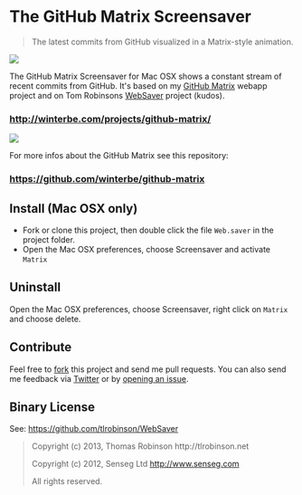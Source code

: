 The GitHub Matrix Screensaver
====================

<blockquote>The latest commits from GitHub visualized in a Matrix-style animation.</blockquote>

<img src="http://winterbe.com/image/matrix-has-you.gif">

The GitHub Matrix Screensaver for Mac OSX shows a constant stream of recent commits from GitHub. It's based on my [GitHub Matrix](https://github.com/winterbe/github-matrix) webapp project and on Tom Robinsons [WebSaver](https://github.com/tlrobinson/WebSaver) project (kudos).

### http://winterbe.com/projects/github-matrix/

<img src="http://winterbe.com/image/matrix.png">

For more infos about the GitHub Matrix see this repository:

### https://github.com/winterbe/github-matrix

## Install (Mac OSX only)

* Fork or clone this project, then double click the file `Web.saver` in the project folder.
* Open the Mac OSX preferences, choose Screensaver and activate `Matrix`

## Uninstall

Open the Mac OSX preferences, choose Screensaver, right click on `Matrix` and choose delete.

## Contribute

Feel free to [fork](https://github.com/winterbe/github-matrix-screensaver/fork) this project and send me pull requests. You can also send me feedback via [Twitter](https://twitter.com/benontherun) or by [opening an issue](https://github.com/winterbe/github-matrix-screensaver/issues).

## Binary License

See: https://github.com/tlrobinson/WebSaver

<blockquote>
Copyright (c) 2013, Thomas Robinson http://tlrobinson.net

Copyright (c) 2012, Senseg Ltd http://www.senseg.com

All rights reserved.
</blockquote>
